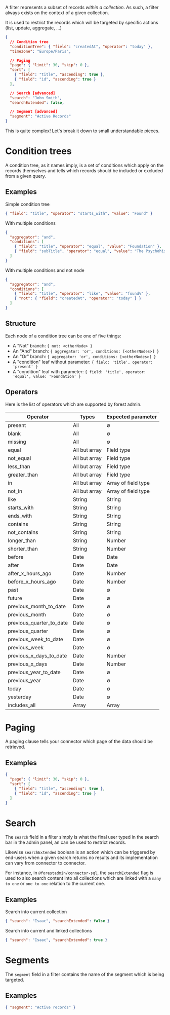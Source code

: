 A filter represents a subset of records _within a collection_.
As such, a filter always exists on the context of a given collection.

It is used to restrict the records which will be targeted by specific actions (list, update, aggregate, ...)

```json
{
  // Condition tree
  "conditionTree": { "field": "createdAt", "operator": "today" },
  "timezone": "Europe/Paris",

  // Paging
  "page": { "limit": 30, "skip": 0 },
  "sort": [
    { "field": "title", "ascending": true },
    { "field": "id", "ascending": true }
  ],

  // Search [advanced]
  "search": "John Smith",
  "searchExtended": false,

  // Segment [advanced]
  "segment": "Active Records"
}
```

This is quite complex! Let's break it down to small understandable pieces.

# Condition trees

A condition tree, as it names imply, is a set of conditions which apply on the records themselves and tells which records should be included or excluded from a given query.

## Examples

Simple condition tree

```json
{ "field": "title", "operator": "starts_with", "value": "Found" }
```

With multiple conditions

```json
{
  "aggregator": "and",
  "conditions": [
    { "field": "title", "operator": "equal", "value": "Foundation" },
    { "field": "subTitle", "operator": "equal", "value": "The Psychohistorians" }
  ]
}
```

With multiple conditions and not node

```json
{
  "aggregator": "and",
  "conditions": [
    { "field": "title", "operator": "like", "value": "found%" },
    { "not": { "field": "createdAt", "operator": "today" } }
  ]
}
```

## Structure

Each node of a condition tree can be one of five things:

- A "Not" branch: `{ not: <otherNode> }`
- An "And" branch: `{ aggregator: 'or', conditions: [<otherNodes>] }`
- An "Or" branch: `{ aggregator: 'or', conditions: [<otherNodes>] }`
- A "condition" leaf without parameter: `{ field: 'title', operator: 'present' }`
- A "condition" leaf with parameter: `{ field: 'title', operator: 'equal', value: 'Foundation' }`

## Operators

Here is the list of operators which are supported by forest admin.

| Operator                 | Types         | Expected parameter  |
| ------------------------ | ------------- | ------------------- |
| present                  | All           | ∅                   |
| blank                    | All           | ∅                   |
| missing                  | All           | ∅                   |
| equal                    | All but array | Field type          |
| not_equal                | All but array | Field type          |
| less_than                | All but array | Field type          |
| greater_than             | All but array | Field type          |
| in                       | All but array | Array of field type |
| not_in                   | All but array | Array of field type |
| like                     | String        | String              |
| starts_with              | String        | String              |
| ends_with                | String        | String              |
| contains                 | String        | String              |
| not_contains             | String        | String              |
| longer_than              | String        | Number              |
| shorter_than             | String        | Number              |
| before                   | Date          | Date                |
| after                    | Date          | Date                |
| after_x_hours_ago        | Date          | Number              |
| before_x_hours_ago       | Date          | Number              |
| past                     | Date          | ∅                   |
| future                   | Date          | ∅                   |
| previous_month_to_date   | Date          | ∅                   |
| previous_month           | Date          | ∅                   |
| previous_quarter_to_date | Date          | ∅                   |
| previous_quarter         | Date          | ∅                   |
| previous_week_to_date    | Date          | ∅                   |
| previous_week            | Date          | ∅                   |
| previous_x_days_to_date  | Date          | Number              |
| previous_x_days          | Date          | Number              |
| previous_year_to_date    | Date          | ∅                   |
| previous_year            | Date          | ∅                   |
| today                    | Date          | ∅                   |
| yesterday                | Date          | ∅                   |
| includes_all             | Array         | Array               |

# Paging

A paging clause tells your connector which page of the data should be retrieved.

## Examples

```json
{
  "page": { "limit": 30, "skip": 0 },
  "sort": [
    { "field": "title", "ascending": true },
    { "field": "id", "ascending": true }
  ]
}
```

# Search

The `search` field in a filter simply is what the final user typed in the search bar in the admin panel, an can be used to restrict records.

Likewise `searchExtended` boolean is an action which can be triggered by end-users when a given search returns no results and its implementation can vary from connector to connector.

For instance, in `@forestadmin/connector-sql`, the `searchExtended` flag is used to also search content into all collections which are linked with a `many to one` or `one to one` relation to the current one.

## Examples

Search into current collection

```json
{ "search": "Isaac", "searchExtended": false }
```

Search into current and linked collections

```json
{ "search": "Isaac", "searchExtended": true }
```

# Segments

The `segment` field in a filter contains the name of the segment which is being targeted.

## Examples

```json
{ "segment": "Active records" }
```
